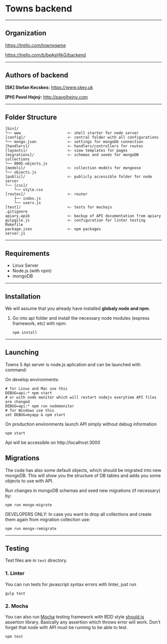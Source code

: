# Towns backend

* * *

## Organization

https://trello.com/townsgame

https://trello.com/b/beAsHIkG/backend

* * *

## Authors of backend

**[SK] Stefan Kecskes:** https://www.skey.uk

**[PH] Pavol Hejný:** http://pavolhejny.com




* * *

## Folder Structure

    
    [bin]/
    └── www                     <- shell starter for node server
    [config]/                   <- central folder with all configurations
    └── mongo.json              <- settings for mongoDb connection
    [handlers]/                 <- handlers/controllers for routes
    [layouts]/                  <- view templates for pages
    [migrations]/               <- schemas and seeds for mongoDB collections    
    └── 0005-objects.js     
    [models]/                   <- collection models for mongoose
    └── objects.js          
    [public]/                   <- publicly accessible folder for node server 
    └── [css]/
        └── style.css
    [routes]/                   <- router
        ├── index.js           
        └── users.js
    [test]/                     <- tests for mochajs
	.gitignore
	apiary.apib                 <- backup of API documentation from apiary 
	gulpgile.js                 <- configuration for linter testing
	Makefile                    
    package.json                <- npm packages
	server.js

	
* * *

## Requirements

- Linux Server
- Node.js (with npm)
- mongoDB

* * *

## Installation

We will assume that you already have installed **globaly node and npm**.

1. Go into api folder and install the necessary node modules (express framework, etc) with npm:

	`npm install`
    
* * *

## Launching

Towns 5 Api server is node.js aplication and can be launched with command:

On develop environments:

	# for Linux and Mac use this
	DEBUG=api:* npm start
	# or with node monitor which will restart nodejs everytime API files are changed
	DEBUG=api:* npm run nodemonitor
	# for Windows use this
	set DEBUG=myapp & npm start

On production environments launch API simply without debug information

    npm start

Api will be accessible on http://localhost:3000

## Migrations

The code has also some default objects, which should be migrated into new mongoDB. This will show you the structure 
of DB tables and adds you some objects to use with API.

Run changes in mongoDB schemas and seed new migrations (if necessary) by: 

    npm run mongo-migrate
    
DEVELOPERS ONLY: In case you want to drop all collections and create them again from migration collection use:
    
    npm run mongo-remigrate

* * *
	
## Testing

Test files are in `test` directory.

### 1. Linter

You can run tests for javascript syntax errors with linter, just run

	gulp test


### 2. Mocha
 
You can also run [Mocha](https://mochajs.org) testing framework with BDD style 
[should.js](https://github.com/shouldjs/should.js) assertion library. Basically any assertion which throws error 
will work. Don't forget that node with API must be running to be able to test.

	npm test

